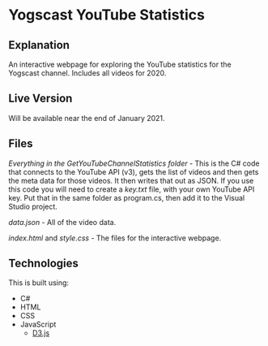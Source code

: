 # Yogscast YouTube Statistics

## Explanation
An interactive webpage for exploring the YouTube statistics for the Yogscast channel. Includes all videos for 2020.

## Live Version

Will be available near the end of January 2021.

## Files

*Everything in the GetYouTubeChannelStatistics folder* - This is the C# code that connects to the YouTube API (v3), gets the list of videos and then gets the meta data for those videos. It then writes that out as JSON. If you use this code you will need to create a *key.txt* file, with your own YouTube API key. Put that in the same folder as program.cs, then add it to the Visual Studio project.

*data.json* - All of the video data.

*index.html* and *style.css* - The files for the interactive webpage.

## Technologies

This is built using:
 * C#
 * HTML
 * CSS
 * JavaScript
   * <a href="https://github.com/d3/d3">D3.js</a>

<!--
<a href="https://validator.w3.org/nu/?doc=https%3A%2F%2Frobson.plus%2Ffilm-franchise-ratings%2F"><img src="https://www.w3.org/Icons/valid-html401-blue" alt="Valid HTML" /></a>
<a href="http://jigsaw.w3.org/css-validator/validator?uri=https%3A%2F%2Frobson.plus%2Ffilm-franchise-ratings%2Fstyle.css&profile=css3svg&usermedium=all&warning=1"><img src="https://jigsaw.w3.org/css-validator/images/vcss-blue" alt="Valid CSS" /></a>   
-->
